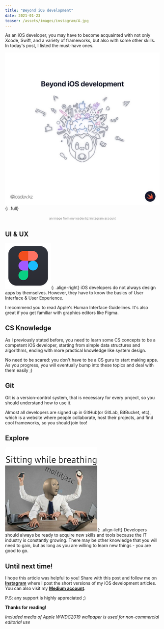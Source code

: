 ```yaml
---
title: "Beyond iOS development"
date: 2021-01-23
teaser: /assets/images/instagram/4.jpg
---
```


As an iOS developer, you may have to become acquainted with not only Xcode, Swift, and a variety of frameworks, but also with some other skills. In today's post, I listed the must-have ones. 

![full](/assets/images/instagram/4.jpg){: .full}
<p style="text-align:center"><span style="color:gray"><sup><sub>an image from my iosdev.kz Instagram account</sub></sup></span></p>


## UI & UX 
![image-right](/assets/images/instagram/figma.png){: .align-right}
iOS developers do not always design apps by themselves. However, they have to know the basics of User Interface & User Experience. 

I recommend you to read Apple's Human Interface Guidelines. It's also great if you get familiar with graphics editors like Figma. 


## CS Knowledge 
As I previously stated before, you need to learn some CS concepts to be a competent iOS developer, starting from simple data structures and algorithms, ending with more practical knowledge like system design. 

No need to be scared: you don't have to be a CS guru to start making apps. As you progress, you will eventually bump into these topics and deal with them easily ;) 


## Git 
Git is a version-control system, that is necessary for every project, so you should understand how to use it. 

Almost all developers are signed up in GitHub(or GitLab, BitBucket, etc), which is a website where people collaborate, host their projects, and find cool frameworks, so you should join too! 


## Explore 
![image-left](/assets/images/instagram/meme.jpg){: .align-left} Developers should always be ready to acquire new skills and tools because the IT industry is constantly growing. There may be other knowledge that you will need to gain, but as long as you are willing to learn new things - you are good to go. 


## Until next time! 
I hope this article was helpful to you! 
Share with this post and follow me on <a href="https://instagram.com/iosdev.kz" target="_blank">**Instagram**</a> where I post the short versions of my iOS development articles. 
You can also visit my <a href="https://medium.com/iosdev-kz" target="_blank">**Medium account**</a>.

P.S: any support is highly appreciated ;) 

__Thanks for reading!__

*Included media of Apple WWDC2019 wallpaper is used for non-commercial editorial use*
